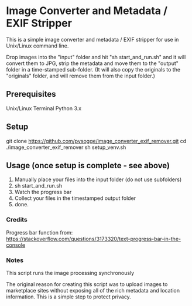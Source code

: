 # Image Converter and Metadata / EXIF Stripper
This is a simple image converter and metadata / EXIF stripper for use in Unix/Linux command line.

Drop images into the "input" folder and hit "sh start_and_run.sh" and it will convert them to JPG, strip the metadata and move them to the "output" folder in a time-stamped sub-folder.  (It will also copy the originals to the "originals" folder, and will remove them from the input folder.)

## Prerequisites
Unix/Linux Terminal
Python 3.x

## Setup
git clone https://github.com/pysogge/image_converter_exif_remover.git
cd ./image_converter_exif_remover
sh setup_venv.sh

## Usage (once setup is complete - see above)
1. Manually place your files into the input folder (do not use subfolders)
2. sh start_and_run.sh
3. Watch the progress bar
4. Collect your files in the timestamped output folder
5. done.

### Credits
Progress bar function from: https://stackoverflow.com/questions/3173320/text-progress-bar-in-the-console

### Notes
This script runs the image processing synchronously

The original reason for creating this script was to upload images to marketplace sites without exposing all of the rich metadata and location information.  This is a simple step to protect privacy.